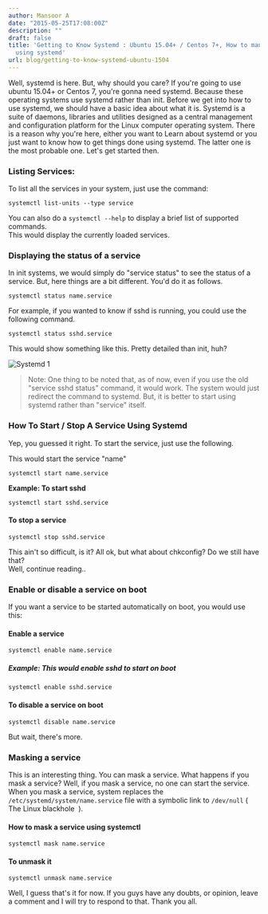 ```yaml
---
author: Mansoor A
date: "2015-05-25T17:08:00Z"
description: ""
draft: false
title: 'Getting to Know Systemd : Ubuntu 15.04+ / Centos 7+, How to manage your system
  using systemd'
url: blog/getting-to-know-systemd-ubuntu-1504
---
```



Well, systemd is here. But, why should you care? If you're going to use ubuntu 15.04+ or Centos 7, you're gonna need systemd.
Because these operating systems use systemd rather than init. Before we get into how to use systemd,
we should have a basic idea about what it is. Systemd is a suite of daemons, libraries and utilities 
designed as a central management and configuration platform for the Linux computer operating system.
There is a reason why you're here, either you want to Learn about systemd or you just want to know how to get things done using systemd.
The latter one is the most probable one. Let's get started then.
              
### Listing Services:
To list all the services in your system, just use the command:              
```shell
systemctl list-units --type service
```
You can also do a `systemctl --help` to display a brief list of supported commands.            
This would display the currently loaded services.
            
### Displaying the status of a service
In init systems, we would simply do "service <name> status" to see the status of a service.
But, here things are a bit different. You'd do it as follows.  
```shell
systemctl status name.service
```
For example, if you wanted to know if sshd is running, you could use the following command.
```shell
systemctl status sshd.service
```          
This would show something like this. Pretty detailed than init, huh?

![Systemd 1](https://cdn.esc.sh/jekyll/systemd/systemd_centos.png)

> Note: One thing to be noted that, as of now, even if you use the old "service sshd status" command, it would work.
> The system would just redirect the command to systemd. But, it is better to start using systemd rather than "service" itself.
          
### How To Start / Stop A Service Using Systemd
Yep, you guessed it right. To start the service, just use the following.
        
This would start the service "name"
```shell
systemctl start name.service
```

**Example: To start sshd**
```shell
systemctl start sshd.service
```

#### To stop a service
```shell
systemctl stop sshd.service
```
This ain't so difficult, is it? All ok, but what about chkconfig? Do we still have that?<br /> Well, continue reading.. 
          
### Enable or disable a service on boot
If you want a service to be started automatically on boot, you would use this:
      
#### Enable a service
```shell
systemctl enable name.service
```
##### Example: This would enable sshd to start on boot
```shell
systemctl enable sshd.service
```

#### To disable a service on boot
```shell
systemctl disable name.service
```
      
But wait, there's more.
      
### Masking a service
This is an interesting thing. You can mask a service. What happens if you mask a service? 
Well, if you mask a service, no one can start the service. When you mask a service, system 
replaces the `/etc/systemd/system/name.service` file with a symbolic link to `/dev/null` ( The Linux blackhole  ).
    
#### How to mask a service using systemctl
```shell
systemctl mask name.service
```

#### To unmask it
```shell
systemctl unmask name.service
```
Well, I guess that's it for now. If you guys have any doubts, or opinion, leave a comment and I will try to respond to that. Thank you all.

